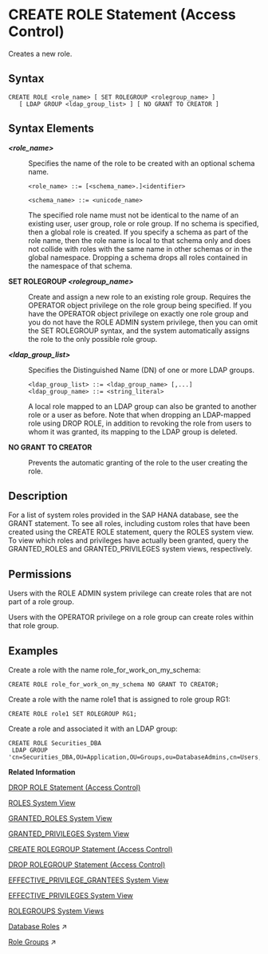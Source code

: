 <!-- loio20d4a23b75191014a182b123906d5b16 -->

# CREATE ROLE Statement \(Access Control\)

Creates a new role.



<a name="loio20d4a23b75191014a182b123906d5b16__sql_create_role_1sql_create_role_syntax"/>

## Syntax

```
CREATE ROLE <role_name> [ SET ROLEGROUP <rolegroup_name> ]
   [ LDAP GROUP <ldap_group_list> ] [ NO GRANT TO CREATOR ]
```



<a name="loio20d4a23b75191014a182b123906d5b16__sql_create_role_1sql_create_role_syntax_elements"/>

## Syntax Elements


<dl>
<dt><b>

*<role\_name\>*

</b></dt>
<dd>

Specifies the name of the role to be created with an optional schema name.

```
<role_name> ::= [<schema_name>.]<identifier>

<schema_name> ::= <unicode_name>
```

The specified role name must not be identical to the name of an existing user, user group, role or role group. If no schema is specified, then a global role is created. If you specify a schema as part of the role name, then the role name is local to that schema only and does not collide with roles with the same name in other schemas or in the global namespace. Dropping a schema drops all roles contained in the namespace of that schema.



</dd><dt><b>

SET ROLEGROUP *<rolegroup\_name\>*

</b></dt>
<dd>

Create and assign a new role to an existing role group. Requires the OPERATOR object privilege on the role group being specified. If you have the OPERATOR object privilege on exactly one role group and you do not have the ROLE ADMIN system privilege, then you can omit the SET ROLEGROUP syntax, and the system automatically assigns the role to the only possible role group.



</dd><dt><b>

*<ldap\_group\_list\>*

</b></dt>
<dd>

Specifies the Distinguished Name \(DN\) of one or more LDAP groups.

```
<ldap_group_list> ::= <ldap_group_name> [,...] 
<ldap_group_name> ::= <string_literal>
```

A local role mapped to an LDAP group can also be granted to another role or a user as before. Note that when dropping an LDAP-mapped role using DROP ROLE, in addition to revoking the role from users to whom it was granted, its mapping to the LDAP group is deleted.



</dd><dt><b>

NO GRANT TO CREATOR

</b></dt>
<dd>

Prevents the automatic granting of the role to the user creating the role.



</dd>
</dl>



<a name="loio20d4a23b75191014a182b123906d5b16__sql_create_role_1sql_create_role_description"/>

## Description

For a list of system roles provided in the SAP HANA database, see the GRANT statement. To see all roles, including custom roles that have been created using the CREATE ROLE statement, query the ROLES system view. To view which roles and privileges have actually been granted, query the GRANTED\_ROLES and GRANTED\_PRIVILEGES system views, respectively.



<a name="loio20d4a23b75191014a182b123906d5b16__section_jj5_hbd_pbb"/>

## Permissions

Users with the ROLE ADMIN system privilege can create roles that are not part of a role group.

Users with the OPERATOR privilege on a role group can create roles within that role group.



<a name="loio20d4a23b75191014a182b123906d5b16__sql_create_role_1sql_create_role_examples"/>

## Examples

Create a role with the name role\_for\_work\_on\_my\_schema:

```
CREATE ROLE role_for_work_on_my_schema NO GRANT TO CREATOR;
```

Create a role with the name role1 that is assigned to role group RG1:

```
CREATE ROLE role1 SET ROLEGROUP RG1;
```

Create a role and associated it with an LDAP group:

```
CREATE ROLE Securities_DBA 
 LDAP GROUP 'cn=Securities_DBA,OU=Application,OU=Groups,ou=DatabaseAdmins,cn=Users,o=largebank.com';
```

**Related Information**  


[DROP ROLE Statement \(Access Control\)](drop-role-statement-access-control-20d74f7.md "Drops a role.")

[ROLES System View](../../020-System-Views-Reference/021-System-Views/roles-system-view-20cd8af.md "Shows available roles.")

[GRANTED\_ROLES System View](../../020-System-Views-Reference/021-System-Views/granted-roles-system-view-20a5c3b.md "Provides information about roles granted to users or other roles.")

[GRANTED\_PRIVILEGES System View](../../020-System-Views-Reference/021-System-Views/granted-privileges-system-view-20a5958.md "Provides information about privileges and roles granted to users.")

[CREATE ROLEGROUP Statement \(Access Control\)](create-rolegroup-statement-access-control-6cf1932.md "Creates a new role group.")

[DROP ROLEGROUP Statement \(Access Control\)](drop-rolegroup-statement-access-control-9506eaa.md "Drops an existing role group.")

[EFFECTIVE\_PRIVILEGE\_GRANTEES System View](../../020-System-Views-Reference/021-System-Views/effective-privilege-grantees-system-view-2a8987c.md "Provides information about who was granted (explicitly or implicitly via roles) a specified privilege.")

[EFFECTIVE\_PRIVILEGES System View](../../020-System-Views-Reference/021-System-Views/effective-privileges-system-view-20a2f3e.md "Provides the privileges of the specified user.")

[ROLEGROUPS System Views](../../020-System-Views-Reference/021-System-Views/rolegroups-system-views-5e2b4b9.md "Shows available role groups.")

[Database Roles](https://help.sap.com/viewer/a1317de16a1e41a6b0ff81849d80713c/2024_1_QRC/en-US/e7f358b6e85b4610a2b62c5a25755fc0.html "A database role is a collection of privileges that can be granted to either a database user or another role in runtime.") :arrow_upper_right:

[Role Groups](https://help.sap.com/viewer/a1317de16a1e41a6b0ff81849d80713c/2024_1_QRC/en-US/33dfc7ed4ff648abbbaab4aefb7070d4.html "Role groups support a separation of role management tasks. This is useful if you want different aspects of your authorization setup managed by different administrators. In an SAP HANA Cloud environment, SAP uses role groups to separate the management of customer-owned roles and SAP-owned roles and therefore the authorization on underlying objects.") :arrow_upper_right:

